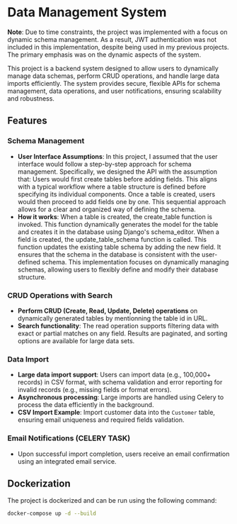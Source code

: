 # Data Management System

**Note**: Due to time constraints, the project was implemented with a focus on dynamic schema management. As a result, JWT authentication was not included in this implementation, despite being used in my previous projects. The primary emphasis was on the dynamic aspects of the system.

This project is a backend system designed to allow users to dynamically manage data schemas, perform CRUD operations, and handle large data imports efficiently. The system provides secure, flexible APIs for schema management, data operations, and user notifications, ensuring scalability and robustness.

## Features

### Schema Management
- **User Interface Assumptions**: In this project, I assumed that the user interface would follow a step-by-step approach for schema management. Specifically, we designed the API with the assumption that: Users would first create tables before adding fields. This aligns with a typical workflow where a table structure is defined before specifying its individual components. Once a table is created, users would then proceed to add fields one by one. This sequential approach allows for a clear and organized way of defining the schema.
- **How it works**: When a table is created, the create_table function is invoked. This function dynamically generates the model for the table and creates it in the database using Django's schema_editor. When a field is created, the update_table_schema function is called. This function updates the existing table schema by adding the new field. It ensures that the schema in the database is consistent with the user-defined schema. This implementation focuses on dynamically managing schemas, allowing users to flexibly define and modify their database structure.

### CRUD Operations with Search

- **Perform CRUD (Create, Read, Update, Delete) operations** on dynamically generated tables by mentionning the table id in URL.
- **Search functionality**: The read operation supports filtering data with exact or partial matches on any field. Results are paginated, and sorting options are available for large data sets.

### Data Import

- **Large data import support**: Users can import data (e.g., 100,000+ records) in CSV format, with schema validation and error reporting for invalid records (e.g., missing fields or format errors).
- **Asynchronous processing**: Large imports are handled using Celery to process the data efficiently in the background.
- **CSV Import Example**: Import customer data into the `Customer` table, ensuring email uniqueness and required fields validation.

### Email Notifications (CELERY TASK)

- Upon successful import completion, users receive an email confirmation using an integrated email service.


## Dockerization

The project is dockerized and can be run using the following command:

```sh
docker-compose up -d --build

